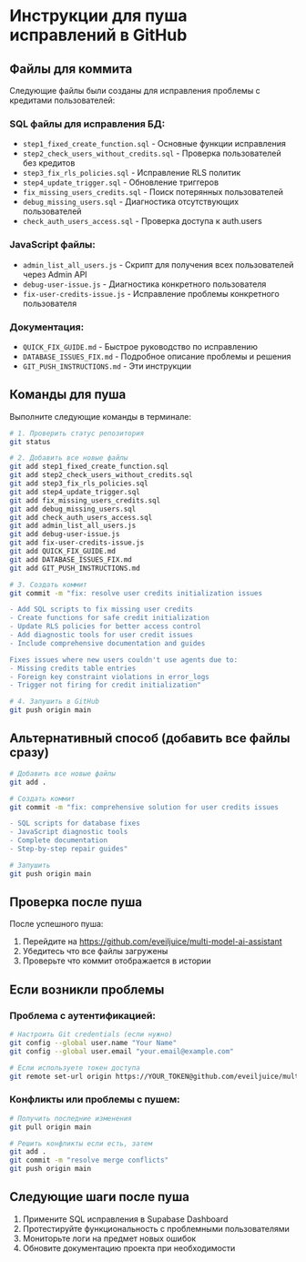 # Инструкции для пуша исправлений в GitHub

## Файлы для коммита

Следующие файлы были созданы для исправления проблемы с кредитами пользователей:

### SQL файлы для исправления БД:

- `step1_fixed_create_function.sql` - Основные функции исправления
- `step2_check_users_without_credits.sql` - Проверка пользователей без кредитов
- `step3_fix_rls_policies.sql` - Исправление RLS политик
- `step4_update_trigger.sql` - Обновление триггеров
- `fix_missing_users_credits.sql` - Поиск потерянных пользователей
- `debug_missing_users.sql` - Диагностика отсутствующих пользователей
- `check_auth_users_access.sql` - Проверка доступа к auth.users

### JavaScript файлы:

- `admin_list_all_users.js` - Скрипт для получения всех пользователей через Admin API
- `debug-user-issue.js` - Диагностика конкретного пользователя
- `fix-user-credits-issue.js` - Исправление проблемы конкретного пользователя

### Документация:

- `QUICK_FIX_GUIDE.md` - Быстрое руководство по исправлению
- `DATABASE_ISSUES_FIX.md` - Подробное описание проблемы и решения
- `GIT_PUSH_INSTRUCTIONS.md` - Эти инструкции

## Команды для пуша

Выполните следующие команды в терминале:

```bash
# 1. Проверить статус репозитория
git status

# 2. Добавить все новые файлы
git add step1_fixed_create_function.sql
git add step2_check_users_without_credits.sql
git add step3_fix_rls_policies.sql
git add step4_update_trigger.sql
git add fix_missing_users_credits.sql
git add debug_missing_users.sql
git add check_auth_users_access.sql
git add admin_list_all_users.js
git add debug-user-issue.js
git add fix-user-credits-issue.js
git add QUICK_FIX_GUIDE.md
git add DATABASE_ISSUES_FIX.md
git add GIT_PUSH_INSTRUCTIONS.md

# 3. Создать коммит
git commit -m "fix: resolve user credits initialization issues

- Add SQL scripts to fix missing user credits
- Create functions for safe credit initialization
- Update RLS policies for better access control
- Add diagnostic tools for user credit issues
- Include comprehensive documentation and guides

Fixes issues where new users couldn't use agents due to:
- Missing credits table entries
- Foreign key constraint violations in error_logs
- Trigger not firing for credit initialization"

# 4. Запушить в GitHub
git push origin main
```

## Альтернативный способ (добавить все файлы сразу)

```bash
# Добавить все новые файлы
git add .

# Создать коммит
git commit -m "fix: comprehensive solution for user credits issues

- SQL scripts for database fixes
- JavaScript diagnostic tools
- Complete documentation
- Step-by-step repair guides"

# Запушить
git push origin main
```

## Проверка после пуша

После успешного пуша:

1. Перейдите на https://github.com/eveiljuice/multi-model-ai-assistant
2. Убедитесь что все файлы загружены
3. Проверьте что коммит отображается в истории

## Если возникли проблемы

### Проблема с аутентификацией:

```bash
# Настроить Git credentials (если нужно)
git config --global user.name "Your Name"
git config --global user.email "your.email@example.com"

# Если используете токен доступа
git remote set-url origin https://YOUR_TOKEN@github.com/eveiljuice/multi-model-ai-assistant.git
```

### Конфликты или проблемы с пушем:

```bash
# Получить последние изменения
git pull origin main

# Решить конфликты если есть, затем
git add .
git commit -m "resolve merge conflicts"
git push origin main
```

## Следующие шаги после пуша

1. Примените SQL исправления в Supabase Dashboard
2. Протестируйте функциональность с проблемными пользователями
3. Мониторьте логи на предмет новых ошибок
4. Обновите документацию проекта при необходимости
